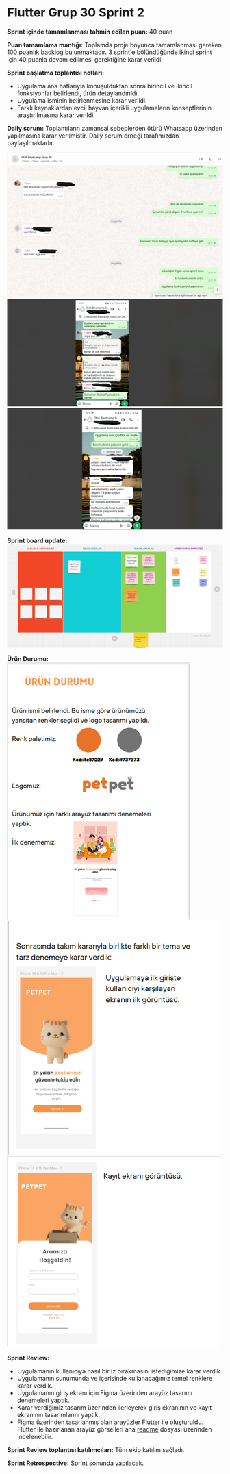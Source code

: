 # Flutter Grup 30 Sprint 2

**Sprint içinde tamamlanması tahmin edilen puan:** 40 puan 

**Puan tamamlama mantığı:** Toplamda proje boyunca tamamlanması gereken 100 puanlık backlog bulunmaktadır. 3 sprint'e bölündüğünde ikinci sprint için 40 puanla devam edilmesi gerektiğine karar verildi.

**Sprint başlatma toplantısı notları:**
- Uygulama ana hatlarıyla konuşulduktan sonra birincil ve ikincil fonksiyonlar belirlendi, ürün detaylandırıldı.
- Uygulama isminin belirlenmesine karar verildi.
- Farklı kaynaklardan evcil hayvan içerikli uygulamaların konseptlerinin araştırılmasına karar verildi.

**Daily scrum:** Toplantıların zamansal sebeplerden ötürü Whatsapp üzerinden yapılmasına karar verilmiştir. Daily scrum örneği tarafımızdan paylaşılmaktadır.

![image_1](sprint_2_images/Picture1.png)
![image_2](sprint_2_images/Picture2.png)
![image_3](sprint_2_images/Picture3.png)

**Sprint board update:**<br>
![image_4](sprint_2_images/Picture4.png)

**Ürün Durumu:**<br>
![image_5](sprint_2_images/Picture5.png)
![image_6](sprint_2_images/Picture6.png)
![image_7](sprint_2_images/Picture7.png)

**Sprint Review:**
- Uygulamanın kullanıcıya nasıl bir iz bırakmasını istediğimize karar verdik.
- Uygulamanın sunumunda ve içerisinde kullanacağımız temel renklere karar verdik.
- Uygulamanın giriş ekranı için Figma üzerinden arayüz tasarımı denemeleri yaptık.
- Karar verdiğimiz tasarım üzerinden ilerleyerek giriş ekranının ve kayıt ekranının tasarımlarını yaptık.
- Figma üzerinden tasarlanmış olan arayüzler Flutter ile oluşturuldu. Flutter ile hazırlanan arayüz görselleri ana [readme](../../README.md) dosyası üzerinden incelenebilir.

**Sprint Review toplantısı katılımcıları:** Tüm ekip katılım sağladı.

**Sprint Retrospective:** Sprint sonunda yapılacak.

